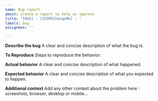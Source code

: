 ```yaml
---
name: Bug report
about: Create a report to help us improve
title: "[BUG] - [SCOPEChangeMe] : "
labels: bug
assignees: ''

---
```


**Describe the bug**
A clear and concise description of what the bug is.

**To Reproduce**
Steps to reproduce the behavior:

**Actual behavior**
A clear and concise description of what happened.

**Expected behavior**
A clear and concise description of what you expected to happen.

**Additional context**
Add any other context about the problem here : screeshots, browser, desktop or mobile...
